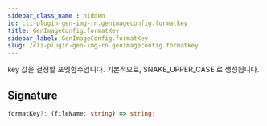```yaml
---
sidebar_class_name : hidden
id: cli-plugin-gen-img-rn.genimageconfig.formatkey
title: GenImageConfig.formatKey
sidebar_label: GenImageConfig.formatKey
slug: /cli-plugin-gen-img-rn.genimageconfig.formatkey
---
```






key 값을 결정할 포멧함수입니다. 기본적으로, SNAKE_UPPER_CASE 로 생성됩니다.

## Signature

```typescript
formatKey?: (fileName: string) => string;
```
